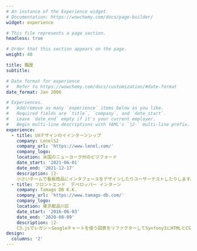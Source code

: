 ```yaml
---
# An instance of the Experience widget.
# Documentation: https://wowchemy.com/docs/page-builder/
widget: experience

# This file represents a page section.
headless: true

# Order that this section appears on the page.
weight: 40

title: 職歴
subtitle:

# Date format for experience
#   Refer to https://wowchemy.com/docs/customization/#date-format
date_format: Jan 2006

# Experiences.
#   Add/remove as many `experience` items below as you like.
#   Required fields are `title`, `company`, and `date_start`.
#   Leave `date_end` empty if it's your current employer.
#   Begin multi-line descriptions with YAML's `|2-` multi-line prefix.
experience:
  - title: UXデザインのイインターンシップ
    company: LenelS2
    company_url: 'https://www.lenel.com/'
    company_logo: 
    location: 米国のニューヨーク州のピツフォード
    date_start: '2021-06-01'
    date_end: '2021-12-17'
    description: |2-
    小さいチームで看板商品にインタフェースをデザインしたりユーザーテストしたりします。        
  - title: フロントエンド  デベロッパー インターン
    company: Tamago DB K.K.
    company_url: 'https://www.tamago-db.com/'
    company_logo: 
    location: 東京都品川区
    date_start: '2016-06-03'
    date_end: '2020-08-09'
    description: |2-
    C3.jsでレガシーGoogleチャートを使う図表をリファクターしてSynfony3にHTMLとCSSとジャバスクリプトでデザインを手直ししました。
design:
  columns: '2'
---
```

